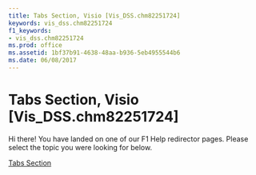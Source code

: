 ```yaml
---
title: Tabs Section, Visio [Vis_DSS.chm82251724]
keywords: vis_dss.chm82251724
f1_keywords:
- vis_dss.chm82251724
ms.prod: office
ms.assetid: 1bf37b91-4638-48aa-b936-5eb4955544b6
ms.date: 06/08/2017
---
```



# Tabs Section, Visio [Vis_DSS.chm82251724]

Hi there! You have landed on one of our F1 Help redirector pages. Please select the topic you were looking for below.

[Tabs Section](http://msdn.microsoft.com/library/6c6485c6-629c-9aef-d3da-117f34e71cde%28Office.15%29.aspx)

